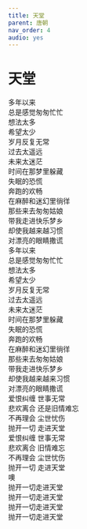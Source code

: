 ```yaml
---
title: 天堂
parent: 唐朝
nav_order: 4
audio: yes
---
```


# 天堂

多年以来  
总是感觉匆匆忙忙  
想法太多  
希望太少  
岁月反复无常  
过去太遥远  
未来太迷茫  
时间在那梦里躲藏  
失眠的恐慌  
奔跑的欢畅  
在麻醉和迷幻里徜徉  
那些来去匆匆姑娘  
带我走进快乐梦乡  
却使我越来越习惯  
对漂亮的眼睛撒谎  
多年以来  
总是感觉匆匆忙忙  
想法太多  
希望太少  
岁月反复无常  
过去太遥远  
未来太迷茫  
时间在那梦里躲藏  
失眠的恐慌  
奔跑的欢畅  
在麻醉和迷幻里徜徉  
那些来去匆匆姑娘  
带我走进快乐梦乡  
却使我越来越来习惯  
对漂亮的眼睛撒谎  
爱恨纠缠 世事无常  
悲欢离合 还是旧情难忘  
不再理会 尘世忧伤  
抛开一切 走进天堂  
爱恨纠缠 世事无常  
悲欢离合 旧情难忘  
不再理会 尘世忧伤  
抛开一切 走进天堂  
噢  
抛开一切走进天堂  
抛开一切走进天堂  
抛开一切走进天堂  
抛开一切走进天堂